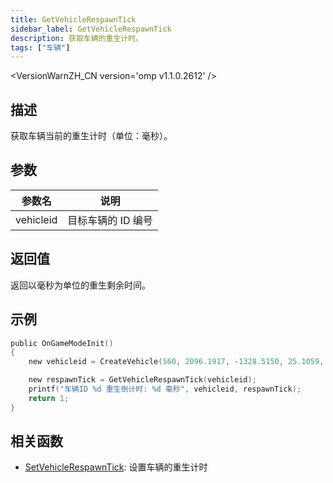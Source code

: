 ```yaml
---
title: GetVehicleRespawnTick
sidebar_label: GetVehicleRespawnTick
description: 获取车辆的重生计时。
tags: ["车辆"]
---
```


<VersionWarnZH_CN version='omp v1.1.0.2612' />

## 描述

获取车辆当前的重生计时（单位：毫秒）。

## 参数

| 参数名    | 说明               |
| --------- | ------------------ |
| vehicleid | 目标车辆的 ID 编号 |

## 返回值

返回以毫秒为单位的重生剩余时间。

## 示例

```c
public OnGameModeInit()
{
    new vehicleid = CreateVehicle(560, 2096.1917, -1328.5150, 25.1059, 0.0000, 1, 8, 60);

    new respawnTick = GetVehicleRespawnTick(vehicleid);
    printf("车辆ID %d 重生倒计时: %d 毫秒", vehicleid, respawnTick);
    return 1;
}
```

## 相关函数

- [SetVehicleRespawnTick](SetVehicleRespawnTick): 设置车辆的重生计时
